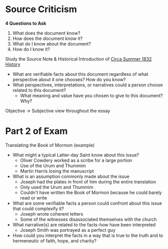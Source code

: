 # Source Criticism
**4 Questions to Ask**
1. What does the document know?
2. How does the document know it?
3. What do I know about the document?
4. How do I know it?

Study the Source Note & Historical Introduction of [Circa Summer 1832 History](https://www.josephsmithpapers.org/paper-summary/history-circa-summer-1832/1?highlight=circa%201832)

- What are verifiable facts about this document regardless of what perspective about it one chooses? How do you know?
- What perspectives, interpretations, or narratives could a person choose related to this document? 
	- What meaning and value have you chosen to give to this document? Why?

Objective -> Subjective view throughout the essay

# Part 2 of Exam
Translating the Book of Mormon (example)
- What might a typical Latter-day Saint know about this issue?
	- Oliver Cowdery worked as a scribe for a large portion
	- Use of the Urum and Thummim
	- Martin Harris losing the manuscript
- What is an assumption commonly made about the issue
	- Joseph had the plates in front of him during the entire translation
	- Only used the Urum and Thummim
	- Couldn't have written the Book of Mormon because he could barely read or write
- What are some verifiable facts a person could confront about this issue that could complexify it?
	- Joseph wrote coherent letters
	- Some of the witnesses disassociated themselves with the church
- What narrative(s) are related to the facts-how have been interpreted
	- Joseph Smith was portrayed as a perfect guy
- How could you interpret the facts in a way that is true to the truth and to hermeneutic of faith, hope, and charity?